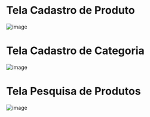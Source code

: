 # Tela Cadastro de Produto
![image](https://github.com/user-attachments/assets/21140777-baff-4d9a-a3af-0f9fd5ea4947)

# Tela Cadastro de Categoria
![image](https://github.com/user-attachments/assets/81c804f6-9eef-4602-a2fc-5e08255b3ef5)

# Tela Pesquisa de Produtos
![image](https://github.com/user-attachments/assets/91304fca-4deb-4374-9180-9a2c3a1d1cd0)
